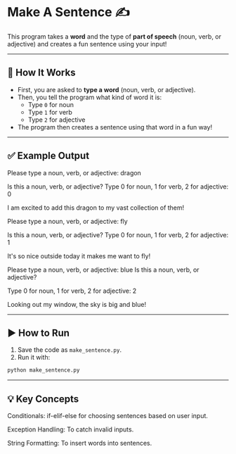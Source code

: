 # Make A Sentence ✍️

This program takes a **word** and the type of **part of speech** (noun, verb, or adjective) and creates a fun sentence using your input!

---

## 🚀 How It Works

- First, you are asked to **type a word** (noun, verb, or adjective).
- Then, you tell the program what kind of word it is:
  - Type `0` for noun
  - Type `1` for verb
  - Type `2` for adjective
- The program then creates a sentence using that word in a fun way!

---

## ✅ Example Output

Please type a noun, verb, or adjective: dragon 

Is this a noun, verb, or adjective? Type 0 for noun, 1 for verb, 2 for adjective: 0 

I am excited to add this dragon to my vast collection of them!

Please type a noun, verb, or adjective: fly 

Is this a noun, verb, or adjective? Type 0 for noun, 1 for verb, 2 for adjective: 1 

It's so nice outside today it makes me want to fly!

Please type a noun, verb, or adjective: blue Is this a noun, verb, or adjective? 

Type 0 for noun, 1 for verb, 2 for adjective: 2 

Looking out my window, the sky is big and blue!


---

## ▶️ How to Run

1. Save the code as `make_sentence.py`.
2. Run it with:

```bash
python make_sentence.py
```
---

## 💡 Key Concepts
Conditionals: if-elif-else for choosing sentences based on user input.

Exception Handling: To catch invalid inputs.

String Formatting: To insert words into sentences.
